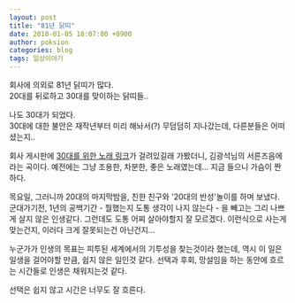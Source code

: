 ```yaml
---
layout: post
title: "81년 닭띠"
date: 2010-01-05 18:07:00 +0900
author: poksion
categories: blog
tags: 일상이야기
---
```


회사에 의외로 81년 닭띠가 많다. <br/>
20대를 뒤로하고 30대를 맞이하는 닭띠들..

나도 30대가 되었다. <br/>
30대에 대한 불안은 재작년부터 미리 해놔서(?) 무덤덤히 지나갔는데, 다른분들은 어떠셨는지..

회사 게시판에 [30대를 위한 노래 링크](http://www.gamecodi.com/board/zboard.php?id=GAMECODI_Talk&page=1&sn1=&divpage=1&sn=off&ss=on&sc=on&select_arrange=headnum&desc=asc&no=4075)가 걸려있길래 가봤더니, 김광석님의 서른즈음에라는 곡이다. 예전에는 그냥 조용한, 차분한, 좋은 노래였는데... 지금 들으니 가슴이 짠하다.

목요일, 그러니까 20대의 마지막밤을, 친한 친구와 '20대의 반성'놀이를 하며 보냈다. 군대가기전, 1년의 공백기간 - 뭘했는지 도통 생각이 나지 않는다 - 을 빼고는 그리 나쁘게 살지 않은 인생같다. 그런데도 도통 어찌 살아야할지 잘 모르겠다. 이런식으로 사는게 맞는건지, 이러다 크게 잘못되는건 아닌건지...

누군가가 인생의 목표는 피투된 세계에서의 기투성을 찾는것이라 했는데, 역시 이 일은 일생을 걸어야할 만큼, 쉽지 않은 일인것 같다. 선택과 후회, 망설임을 하는 동안에 흐르는 시간들로 인생은 채워지는것 같다. 

선택은 쉽지 않고 시간은 너무도 잘 흐른다.

